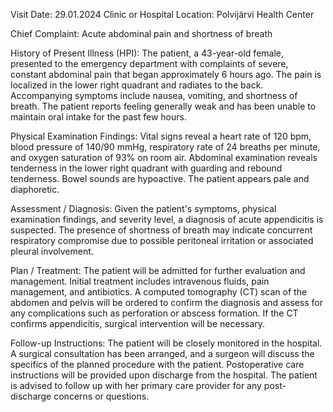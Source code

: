  Visit Date: 29.01.2024
Clinic or Hospital Location: Polvijärvi Health Center

Chief Complaint: Acute abdominal pain and shortness of breath

History of Present Illness (HPI): The patient, a 43-year-old female, presented to the emergency department with complaints of severe, constant abdominal pain that began approximately 6 hours ago. The pain is localized in the lower right quadrant and radiates to the back. Accompanying symptoms include nausea, vomiting, and shortness of breath. The patient reports feeling generally weak and has been unable to maintain oral intake for the past few hours.

Physical Examination Findings: Vital signs reveal a heart rate of 120 bpm, blood pressure of 140/90 mmHg, respiratory rate of 24 breaths per minute, and oxygen saturation of 93% on room air. Abdominal examination reveals tenderness in the lower right quadrant with guarding and rebound tenderness. Bowel sounds are hypoactive. The patient appears pale and diaphoretic.

Assessment / Diagnosis: Given the patient's symptoms, physical examination findings, and severity level, a diagnosis of acute appendicitis is suspected. The presence of shortness of breath may indicate concurrent respiratory compromise due to possible peritoneal irritation or associated pleural involvement.

Plan / Treatment: The patient will be admitted for further evaluation and management. Initial treatment includes intravenous fluids, pain management, and antibiotics. A computed tomography (CT) scan of the abdomen and pelvis will be ordered to confirm the diagnosis and assess for any complications such as perforation or abscess formation. If the CT confirms appendicitis, surgical intervention will be necessary.

Follow-up Instructions: The patient will be closely monitored in the hospital. A surgical consultation has been arranged, and a surgeon will discuss the specifics of the planned procedure with the patient. Postoperative care instructions will be provided upon discharge from the hospital. The patient is advised to follow up with her primary care provider for any post-discharge concerns or questions.